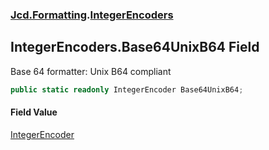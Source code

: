 ### [Jcd.Formatting](Jcd_Formatting.md 'Jcd.Formatting').[IntegerEncoders](Jcd_Formatting_IntegerEncoders.md 'Jcd.Formatting.IntegerEncoders')
## IntegerEncoders.Base64UnixB64 Field
Base 64 formatter: Unix B64 compliant  
```csharp
public static readonly IntegerEncoder Base64UnixB64;
```
#### Field Value
[IntegerEncoder](Jcd_Formatting_IntegerEncoder.md 'Jcd.Formatting.IntegerEncoder')
